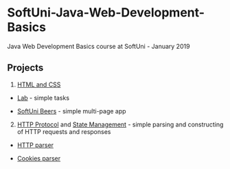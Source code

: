# SoftUni-Java-Web-Development-Basics
Java Web Development Basics course at SoftUni - January 2019

## Projects
1. [HTML and CSS](https://github.com/DanielBaykov0/SoftUni-Java-Web-Development-Basics/tree/main/01.%20Web%20Fundamentals%20Introduction%20-%20HTML%20and%20CSS)

* [Lab](https://github.com/DanielBaykov0/SoftUni-Java-Web-Development-Basics/tree/main/01.%20Web%20Fundamentals%20Introduction%20-%20HTML%20and%20CSS/Lab) - simple tasks

* [SoftUni Beers](https://github.com/DanielBaykov0/SoftUni-Java-Web-Development-Basics/tree/main/01.%20Web%20Fundamentals%20Introduction%20-%20HTML%20and%20CSS/Exercise) - simple multi-page app

2. [HTTP Protocol](https://github.com/DanielBaykov0/SoftUni-Java-Web-Development-Basics/tree/main/02.%20HTTP%20Protocol) and [State Management](https://github.com/DanielBaykov0/SoftUni-Java-Web-Development-Basics/tree/main/03.%20State%20Management) - simple parsing and constructing of HTTP requests and responses

* [HTTP parser](https://github.com/DanielBaykov0/SoftUni-Java-Web-Development-Basics/tree/main/02.%20HTTP%20Protocol/Exercise/02.%20Improved%20HTTP%20Parser/src)

* [Cookies parser](https://github.com/Martin-BG/SoftUni-Java-Web-Development-Basics-Jan-2019/tree/master/03.%20State%20Management/Exercises/02.%20Improved%20HTTP%20Cookies%20Parser/src/improvedhttpcookiesparser)